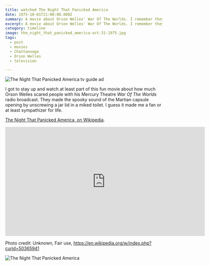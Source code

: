 ```yaml
---
title: watched The Night That Panicked America
date: 1975-10-01T21:00:00.000Z
summary: A movie about Orson Welles' War Of The Worlds. I remember they unscrewed a jar in the toilet.
excerpt: A movie about Orson Welles' War Of The Worlds. I remember they unscrewed a jar in the toilet.
category: timeline
image: the_night_that_panicked_america-oct-31-1975.jpg
tags:
  - post
  - movies
  - Chattanooga
  - Orson Welles
  - television

---
```


![The Night That Panicked America tv guide ad](the_night_that_panicked_america-oct-31-1975.jpg "The Night That Panicked America tv guide ad")

I got to stay up and watch at least part of this fun movie about how much Orson Welles scared people with his Mercury Theatre _War Of The Worlds_ radio broadcast. They made the spooky sound of the Martian capsule opening by unscrewing a jar lid in a miked toilet. I guess it made me a fan or at least sympathizer for life.

[The Night That Panicked America, on Wikipedia](https://en.wikipedia.org/wiki/The_Night_That_Panicked_America).

<iframe width="640" height="350" src="https://www.youtube.com/embed/EEU0ZrGw9Mo" title="YouTube video player" frameborder="0" allow="accelerometer; autoplay; clipboard-write; encrypted-media; gyroscope; picture-in-picture" allowfullscreen></iframe>

Photo credit: Unknown, Fair use, https://en.wikipedia.org/w/index.php?curid=50365941

![The Night That Panicked America](the_night_that_panicked_america.webp "The Night That Panicked America")